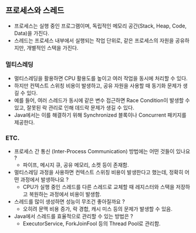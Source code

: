 ## 프로세스와 스레드
- 프로세스는 실행 중인 프로그램이며, 독립적인 메모리 공간(Stack, Heap, Code, Data)을 가진다.
- 스레드는 프로세스 내부에서 실행되는 작업 단위로, 같은 프로세스의 자원을 공유하지만, 개별적인 스택을 가진다.

### 멀티스레딩
- 멀티스레딩을 활용하면 CPU 활용도를 높이고 여러 작업을 동시에 처리할 수 있다.
- 하지만 컨텍스트 스위칭 비용이 발생하고, 공유 자원을 사용할 때 동기화 문제가 생길 수 있다.
- 예를 들어, 여러 스레드가 동시에 같은 변수 접근하면 Race Condition이 발생할 수 있고, 잘못된 락 관리로 인해 데드락 문제가 생길 수 있다.
- Java에서는 이를 해결하기 위해 Synchronized 블록이나 Concurrent 패키지를 제공한다.

### ETC.
- 프로세스 간 통신 (Inter-Process Communication) 방법에는 어떤 것들이 있나요 ?
  - 파이프, 메시지 큐, 공유 메모리, 소켓 등이 존재함.
- 멀티스레딩 과정을 사용하면 컨텍스트 스위칭 비용이 발생한다고 했는데, 정확히 어떤 과정에서 발생하나요 ?
  - CPU가 실행 중인 스레드를 다른 스레드로 교체할 때 레지스터와 스택을 저장하고 복원하는 과정에서 비용이 발생함.
- 스레드를 많이 생성하면 성능이 무조건 좋아질까요 ?
  - 오히려 문맥 비용 증가, 락 경합, 캐시 미스 등의 문제가 발생할 수 있음.
- Java에서 스레드를 효율적으로 관리할 수 있는 방법은 ?
  - ExecutorService, ForkJoinFool 등의 Thread Pool로 관리함.
